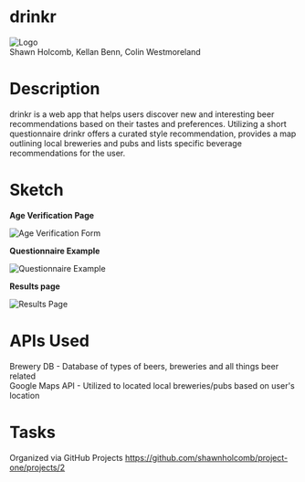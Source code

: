 # drinkr
![Logo](http://i66.tinypic.com/2q33jhw.jpg)<br/>
Shawn Holcomb, Kellan Benn, Colin Westmoreland

# Description
drinkr is a web app that helps users discover new and interesting beer recommendations based on their tastes and preferences.  Utilizing a short questionnaire drinkr offers a curated style recommendation, provides a map outlining local breweries and pubs and lists specific beverage recommendations for the user. 

# Sketch
**Age Verification Page**

![Age Verification Form](http://i63.tinypic.com/11w94iv.png)

**Questionnaire Example**

![Questionnaire Example](http://i67.tinypic.com/2h6g7k8.png)

**Results page**

![Results Page](http://i67.tinypic.com/whb32x.png)

# APIs Used
Brewery DB - Database of types of beers, breweries and all things beer related<br/>
Google Maps API - Utilized to located local breweries/pubs based on user's location<br/>

# Tasks
Organized via GitHub Projects https://github.com/shawnholcomb/project-one/projects/2
